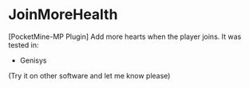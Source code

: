 # JoinMoreHealth
[PocketMine-MP Plugin] Add more hearts when the player joins.
It was tested in:
* Genisys

(Try it on other software and let me know please)
